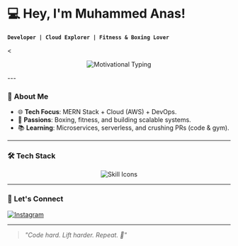 # 💻 Hey, I'm Muhammed Anas!  
**`Developer | Cloud Explorer | Fitness & Boxing Lover`**  

<<div align="center">
  <img src="https://readme-typing-svg.herokuapp.com?font=Fira+Code&weight=700&size=24&duration=4000&color=00FF00&width=550&lines=Day+One+⚡+or+One+Day+⏳;The+Choice+Is+Yours+✨;Code+Hard+💻+Fight+Harder+🥊;No+Retreat+🛡️+No+Surrender+🏴&center=true&repeat=true" alt="Motivational Typing">
</div>
---

### 🚀 **About Me**  
- 🌐 **Tech Focus**: MERN Stack + Cloud (AWS) + DevOps.  
- 🥊 **Passions**: Boxing, fitness, and building scalable systems.  
- 📚 **Learning**: Microservices, serverless, and crushing PRs (code & gym).  

---

### 🛠️ **Tech Stack**  
<div align="center">
  <img src="https://go-skill-icons.vercel.app/api/icons?i=python,js,ts,html,css,tailwind,react,vite,nodejs,express,mongodb,aws,docker,git,github,vscode,postman,npm&theme=light" alt="Skill Icons">
</div>

---

### 📸 **Let's Connect**  
[![Instagram](https://img.shields.io/badge/Instagram-E4405F?style=for-the-badge&logo=instagram&logoColor=white)](https://instagram.com/anazz.7)  

---

> _"Code hard. Lift harder. Repeat. 🔁"_  
